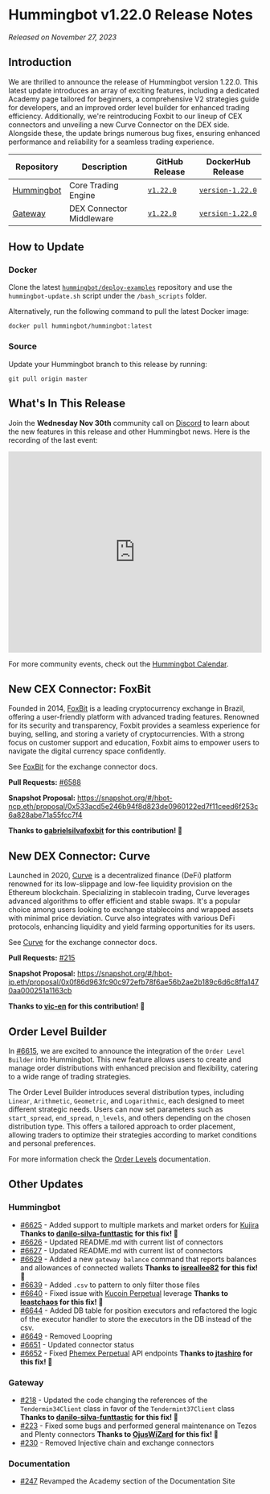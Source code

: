 # Hummingbot v1.22.0 Release Notes

*Released on November 27, 2023*

## Introduction

We are thrilled to announce the release of Hummingbot version 1.22.0. This latest update introduces an array of exciting features, including a dedicated Academy page tailored for beginners, a comprehensive V2 strategies guide for developers, and an improved order level builder for enhanced trading efficiency. Additionally, we're reintroducing Foxbit to our lineup of CEX connectors and unveiling a new Curve Connector on the DEX side. Alongside these, the update brings numerous bug fixes, ensuring enhanced performance and reliability for a seamless trading experience.


| Repository | Description | GitHub Release | DockerHub Release |
|------------|-------------|----------------|-------------------|
| [Hummingbot](https://github.com/hummingbot/hummingbot) | Core Trading Engine | [`v1.22.0`](https://github.com/hummingbot/hummingbot/releases/tag/v1.22.0) | [`version-1.22.0`](https://hub.docker.com/r/hummingbot/hummingbot/tags?name=version-1.22.0) |
| [Gateway](https://github.com/hummingbot/gateway) | DEX Connector Middleware | [`v1.22.0`](https://github.com/hummingbot/gateway/releases/tag/v1.22.0) | [`version-1.22.0`](https://hub.docker.com/r/hummingbot/gateway/tags?name=version-1.22.0) |

## How to Update

### Docker

Clone the latest [`hummingbot/deploy-examples`](https://github.com/hummingbot/deploy-examples) repository and use the `hummingbot-update.sh` script under the `/bash_scripts` folder.

Alternatively, run the following command to pull the latest Docker image:

```
docker pull hummingbot/hummingbot:latest
```

### Source

Update your Hummingbot branch to this release by running:

```
git pull origin master
```

## What's In This Release

Join the **Wednesday Nov 30th** community call on [Discord](https://discord.gg/hummingbot) to learn about the new features in this release and other Hummingbot news. Here is the recording of the last event:

<iframe style="width:100%; min-height:400px;" src="https://www.youtube.com/embed/ZXl0kB8BBRc?si=l3PQLzGcD_KGWw7k" frameborder="0" allow="accelerometer; autoplay; encrypted-media; gyroscope; picture-in-picture" allowfullscreen></iframe>

For more community events, check out the [Hummingbot Calendar](https://www.notion.so/hummingbot-foundation/5c767683f80b45c4934aa8cf755a2ff5?v=4dd057ac162f49c9813e11cec0688204&pvs=4).

## New CEX Connector: FoxBit

Founded in 2014, [FoxBit](https://www.foxbit.com.br/) is a leading cryptocurrency exchange in Brazil, offering a user-friendly platform with advanced trading features. Renowned for its security and transparency, Foxbit provides a seamless experience for buying, selling, and storing a variety of cryptocurrencies. With a strong focus on customer support and education, Foxbit aims to empower users to navigate the digital currency space confidently.

See [FoxBit](../exchanges/foxbit.md) for the exchange connector docs.

**Pull Requests:** [#6588](https://github.com/hummingbot/hummingbot/pull/6588)

**Snapshot Proposal:** <https://snapshot.org/#/hbot-ncp.eth/proposal/0x533acd5e246b94f8d823de0960122ed7f11ceed6f253c6a828abe71a55fcc7f4>

**Thanks to [gabrielsilvafoxbit](https://github.com/gabrielsilvafoxbit) for this contribution! 🙏**

## New DEX Connector: Curve

Launched in 2020, [Curve](https://curve.fi/) is a decentralized finance (DeFi) platform renowned for its low-slippage and low-fee liquidity provision on the Ethereum blockchain. Specializing in stablecoin trading, Curve leverages advanced algorithms to offer efficient and stable swaps. It's a popular choice among users looking to exchange stablecoins and wrapped assets with minimal price deviation. Curve also integrates with various DeFi protocols, enhancing liquidity and yield farming opportunities for its users.

See [Curve](../exchanges/curve.md) for the exchange connector docs.

**Pull Requests:** [#215](https://github.com/hummingbot/gateway/pull/215)

**Snapshot Proposal:** <https://snapshot.org/#/hbot-ip.eth/proposal/0x0f86d963fc90c972efb78f6ae56b2ae2b189c6d6c8ffa1470aa000251a1163cb>

**Thanks to [vic-en](https://github.com/vic-en) for this contribution! 🙏**

## Order Level Builder

In [#6615](https://github.com/hummingbot/hummingbot/pull/6615), we are excited to announce the integration of the `Order Level Builder` into Hummingbot. This new feature allows users to create and manage order distributions with enhanced precision and flexibility, catering to a wide range of trading strategies.

The Order Level Builder introduces several distribution types, including `Linear`, `Arithmetic`, `Geometric`, and `Logarithmic`, each designed to meet different strategic needs. Users can now set parameters such as `start_spread`, `end_spread`, `n_levels`, and others depending on the chosen distribution type. This offers a tailored approach to order placement, allowing traders to optimize their strategies according to market conditions and personal preferences.

For more information check the [Order Levels](../v2-strategies/order-levels.md) documentation.

## Other Updates

### Hummingbot


* [#6625](https://github.com/hummingbot/hummingbot/pull/6625) - Added support to multiple markets and market orders for [Kujira](../exchanges/kujira.md) **Thanks to [danilo-silva-funttastic](https://github.com/danilo-silva-funttastic) for this fix! 🙏**
* [#6626](https://github.com/hummingbot/hummingbot/pull/6626) - Updated README.md with current list of connectors
* [#6627](https://github.com/hummingbot/hummingbot/pull/6627) - Updated README.md with current list of connectors
* [#6629](https://github.com/hummingbot/hummingbot/pull/6629) - Added a new `gateway balance` command that reports balances and allowances of connected wallets **Thanks to [isreallee82](https://github.com/isreallee82) for this fix! 🙏**
* [#6639](https://github.com/hummingbot/hummingbot/pull/6639) - Added `.csv` to pattern to only filter those files
* [#6640](https://github.com/hummingbot/hummingbot/pull/6640) - Fixed issue with [Kucoin Perpetual](../exchanges/kucoin/index.md) leverage **Thanks to [leastchaos](https://github.com/leastchaos) for this fix! 🙏**
* [#6644](https://github.com/hummingbot/hummingbot/pull/6644) - Added DB table for position executors and refactored the logic of the executor handler to store the executors in the DB instead of the csv.
* [#6649](https://github.com/hummingbot/hummingbot/pull/6649) - Removed Loopring
* [#6651](https://github.com/hummingbot/hummingbot/pull/6651) - Updated connector status
* [#6652](https://github.com/hummingbot/hummingbot/pull/6652) - Fixed [Phemex Perpetual](../exchanges/phemex-perpetual.md) API endpoints **Thanks to [jtashiro](https://github.com/jtashiro) for this fix! 🙏**

### Gateway

* [#218](https://github.com/hummingbot/gateway/pull/218) -  Updated the code changing the references of the `Tendermin34Client` class in favor of the `Tendermint37Client` class **Thanks to [danilo-silva-funttastic](https://github.com/danilo-silva-funttastic) for this fix! 🙏**
* [#223](https://github.com/hummingbot/gateway/pull/223) - Fixed some bugs and performed general maintenance on Tezos and Plenty connectors **Thanks to [OjusWiZard](https://github.com/OjusWiZard) for this fix! 🙏**
* [#230](https://github.com/hummingbot/gateway/pull/230) - Removed Injective chain and exchange connectors 



### Documentation

* [#247](https://github.com/hummingbot/hummingbot-site/pull/247) Revamped the Academy section of the Documentation Site
